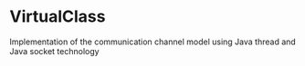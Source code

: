 # VirtualClass
 Implementation of the communication channel model using Java thread and Java socket technology
